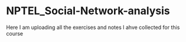 # NPTEL_Social-Network-analysis
Here I am uploading all the exercises and notes I ahve collected for this course
